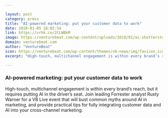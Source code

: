 ```yaml
---

layout: post
category: press
title: "AI-powered marketing: put your customer data to work"
date: 2018-01-05 16:02:54
link: https://vrhk.co/2CLWBkM
image: https://venturebeat.com/wp-content/uploads/2018/01/ai-shutterstock_728204479.jpg?fit=780%2C520&strip=all
domain: venturebeat.com
author: "VentureBeat"
icon: https://venturebeat.com/wp-content/themes/vb-news/img/favicon.ico
excerpt: "High-touch, multichannel engagement is within every brand’s reach, but it requires putting AI in the driver’s seat. Join leading Forrester analyst Rusty Warner for a VB Live event that will bust common myths around AI in marketing, and provide practical tips for fully integrating customer data and AI into your cross-channel marketing."

---
```


### AI-powered marketing: put your customer data to work

High-touch, multichannel engagement is within every brand’s reach, but it requires putting AI in the driver’s seat. Join leading Forrester analyst Rusty Warner for a VB Live event that will bust common myths around AI in marketing, and provide practical tips for fully integrating customer data and AI into your cross-channel marketing.